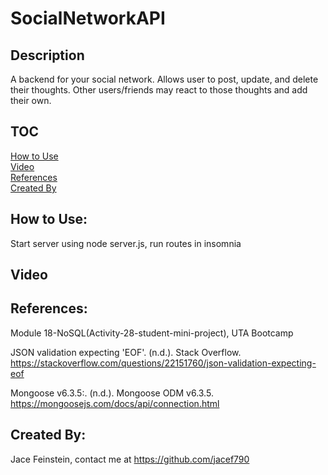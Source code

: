 # SocialNetworkAPI

## Description
A backend for your social network. Allows user to post, update, and delete their thoughts. Other users/friends may react to those thoughts and add their own. 

## TOC
[How to Use](#how-to-use) <br>
[Video](#videos) <br>
[References](#references) <br>
[Created By](#CreatedBy) <br>

## How to Use:
Start server using node server.js, run routes in insomnia

## Video


## References:
Module 18-NoSQL(Activity-28-student-mini-project), UTA Bootcamp<br>

JSON validation expecting 'EOF'. (n.d.). Stack Overflow. https://stackoverflow.com/questions/22151760/json-validation-expecting-eof

Mongoose v6.3.5:. (n.d.). Mongoose ODM v6.3.5. https://mongoosejs.com/docs/api/connection.html




## Created By:
Jace Feinstein, contact me at https://github.com/jacef790